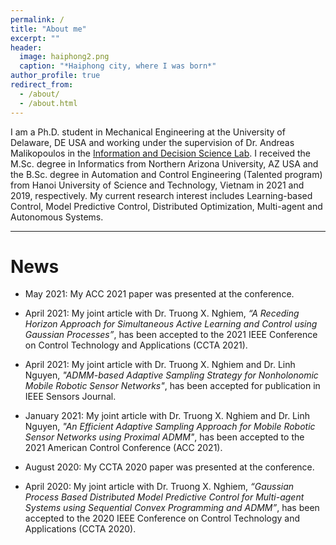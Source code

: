```yaml
---
permalink: /
title: "About me"
excerpt: ""
header:
  image: haiphong2.png
  caption: "*Haiphong city, where I was born*"
author_profile: true
redirect_from:
  - /about/
  - /about.html
---
```


I am a Ph.D. student in Mechanical Engineering at the University of Delaware, DE USA and working under the supervision of Dr. Andreas Malikopoulos in the [Information and Decision Science Lab](https://sites.udel.edu/ids-lab/people/).
I received the M.Sc. degree in Informatics from Northern Arizona University, AZ USA and the B.Sc. degree in Automation and Control Engineering (Talented program) from Hanoi University of Science and Technology, Vietnam in 2021 and 2019, respectively.
My current research interest includes Learning-based Control, Model Predictive Control, Distributed Optimization, Multi-agent and Autonomous Systems.
<!-- I am a Student Member of the IEEE and the IEEE Control System Society. -->

***

# News

* May 2021: My ACC 2021 paper was presented at the conference.

* April 2021: My joint article with Dr. Truong X. Nghiem, <em>“A Receding Horizon Approach for Simultaneous Active Learning and Control using Gaussian Processes”</em>, has been accepted to the 2021 IEEE Conference on Control Technology and Applications (CCTA 2021).

* April 2021: My joint article with Dr. Truong X. Nghiem and Dr. Linh Nguyen, <em>"ADMM-based Adaptive Sampling Strategy for Nonholonomic Mobile Robotic Sensor Networks"</em>, has been accepted for publication in IEEE Sensors Journal.

* January 2021: My joint article with Dr. Truong X. Nghiem and Dr. Linh Nguyen, <em>"An Efficient Adaptive Sampling Approach for Mobile Robotic Sensor Networks using Proximal ADMM"</em>, has been accepted to the 2021 American Control Conference (ACC 2021).

* August 2020: My CCTA 2020 paper was presented at the conference.

* April 2020: My joint article with Dr. Truong X. Nghiem, <em>“Gaussian Process Based Distributed Model Predictive Control for Multi-agent Systems using Sequential Convex Programming and ADMM”</em>, has been accepted to the 2020 IEEE Conference on Control Technology and Applications (CCTA 2020).
